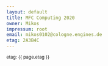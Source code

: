 ```yaml
---
layout: default
title: MFC Computing 2020
owner: Mikos
impressum: root
email: mikos0102@cologne.engines.de
etag: 2A3B4C
---
```

<small>etag: {{ page.etag }}</small>